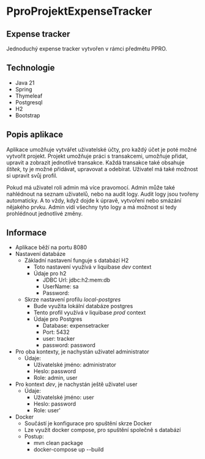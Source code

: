 # PproProjektExpenseTracker

## Expense tracker

Jednoduchý expense tracker vytvořen v rámci předmětu PPRO.

## Technologie

- Java 21
- Spring
- Thymeleaf
- Postgresql
- H2
- Bootstrap

## Popis aplikace

Aplikace umožňuje vytvářet uživatelské účty, pro každý účet je poté možné vytvořit projekt.
Projekt umožňuje práci s transakcemi, umožňuje přidat, upravit a zobrazit jednotlivé transakce.
Každá transakce také obsahuje _štítek_, ty je možné přidávat, upravovat a odebírat.
Uživatel má také možnost si upravit svůj profil.

Pokud má uživatel roli admin má více pravomocí. Admin může také nahlédnout na seznam uživatelů,
nebo na audit logy. Audit logy jsou tvořeny automaticky. A to vždy, když dojde k úpravě, vytvoření
nebo smázání nějakého prvku. Admin vidí všechny tyto logy a má možnost si tedy prohlédnout jednotlivé změny.

## Informace

- Aplikace běží na portu 8080
- Nastavení databáze
    - Základní nastavení funguje s databází H2
        - Toto nastavení využívá v liquibase _dev_ context
        - Údaje pro h2
            - JDBC Url: jdbc:h2:mem:db
            - UserName: sa
            - Password:
    - Skrze nastavení profilu _local-postgres_
        - Bude využita lokální databáze postgres
        - Tento profil využívá v liquibase _prod_ context
        - Údaje pro Postgres
            - Database: expensetracker
            - Port: 5432
            - user: tracker
            - password: password
- Pro oba kontexty, je nachystán uživatel administrator
    - Údaje:
        - Uživatelské jméno: administrator
        - Heslo: password
        - Role: admin, user
- Pro kontext _dev_, je nachystán ještě uživatel user
    - Údaje:
        - Uživatelské jméno: user
        - Heslo: password
        - Role: user'
- Docker
    - Součástí je konfigurace pro spuštění skrze Docker
    - Lze využít docker compose, pro spuštění společně s databází
    - Postup:
        - mvn clean package
        - docker-compose up --build